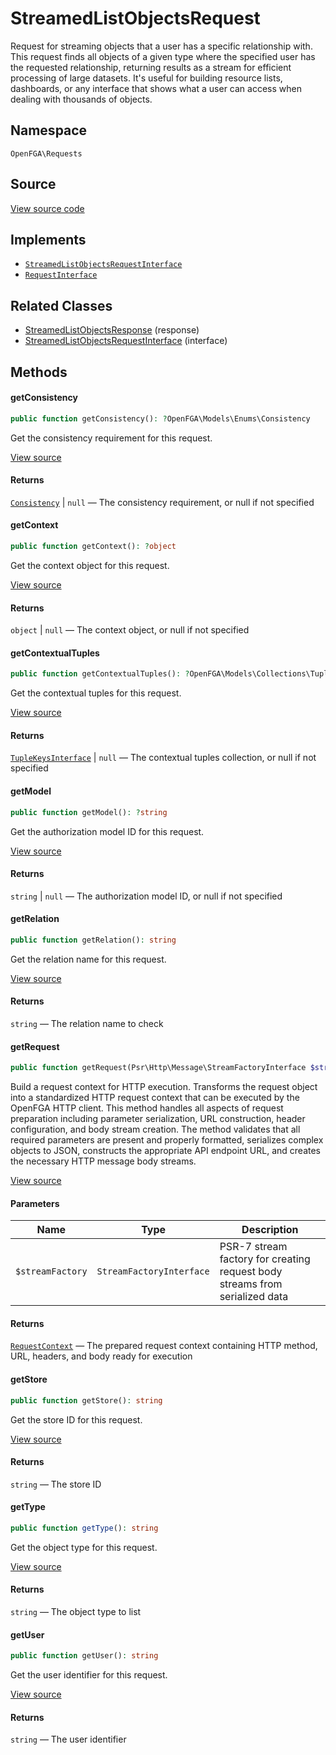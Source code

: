 # StreamedListObjectsRequest

Request for streaming objects that a user has a specific relationship with. This request finds all objects of a given type where the specified user has the requested relationship, returning results as a stream for efficient processing of large datasets. It&#039;s useful for building resource lists, dashboards, or any interface that shows what a user can access when dealing with thousands of objects.

## Namespace
`OpenFGA\Requests`

## Source
[View source code](https://github.com/evansims/openfga-php/blob/main/src/Requests/StreamedListObjectsRequest.php)

## Implements
* [`StreamedListObjectsRequestInterface`](StreamedListObjectsRequestInterface.md)
* [`RequestInterface`](RequestInterface.md)

## Related Classes
* [StreamedListObjectsResponse](Responses/StreamedListObjectsResponse.md) (response)
* [StreamedListObjectsRequestInterface](Requests/StreamedListObjectsRequestInterface.md) (interface)

## Methods

#### getConsistency

```php
public function getConsistency(): ?OpenFGA\Models\Enums\Consistency
```

Get the consistency requirement for this request.

[View source](https://github.com/evansims/openfga-php/blob/main/src/Requests/StreamedListObjectsRequest.php#L84)

#### Returns
[`Consistency`](Models/Enums/Consistency.md) &#124; `null` — The consistency requirement, or null if not specified
#### getContext

```php
public function getContext(): ?object
```

Get the context object for this request.

[View source](https://github.com/evansims/openfga-php/blob/main/src/Requests/StreamedListObjectsRequest.php#L93)

#### Returns
`object` &#124; `null` — The context object, or null if not specified
#### getContextualTuples

```php
public function getContextualTuples(): ?OpenFGA\Models\Collections\TupleKeysInterface
```

Get the contextual tuples for this request.

[View source](https://github.com/evansims/openfga-php/blob/main/src/Requests/StreamedListObjectsRequest.php#L102)

#### Returns
[`TupleKeysInterface`](Models/Collections/TupleKeysInterface.md) &#124; `null` — The contextual tuples collection, or null if not specified
#### getModel

```php
public function getModel(): ?string
```

Get the authorization model ID for this request.

[View source](https://github.com/evansims/openfga-php/blob/main/src/Requests/StreamedListObjectsRequest.php#L111)

#### Returns
`string` &#124; `null` — The authorization model ID, or null if not specified
#### getRelation

```php
public function getRelation(): string
```

Get the relation name for this request.

[View source](https://github.com/evansims/openfga-php/blob/main/src/Requests/StreamedListObjectsRequest.php#L120)

#### Returns
`string` — The relation name to check
#### getRequest

```php
public function getRequest(Psr\Http\Message\StreamFactoryInterface $streamFactory): OpenFGA\Network\RequestContext
```

Build a request context for HTTP execution. Transforms the request object into a standardized HTTP request context that can be executed by the OpenFGA HTTP client. This method handles all aspects of request preparation including parameter serialization, URL construction, header configuration, and body stream creation. The method validates that all required parameters are present and properly formatted, serializes complex objects to JSON, constructs the appropriate API endpoint URL, and creates the necessary HTTP message body streams.

[View source](https://github.com/evansims/openfga-php/blob/main/src/Requests/StreamedListObjectsRequest.php#L131)

#### Parameters
| Name             | Type                     | Description                                                                 |
| ---------------- | ------------------------ | --------------------------------------------------------------------------- |
| `$streamFactory` | `StreamFactoryInterface` | PSR-7 stream factory for creating request body streams from serialized data |

#### Returns
[`RequestContext`](Network/RequestContext.md) — The prepared request context containing HTTP method, URL, headers, and body ready for execution
#### getStore

```php
public function getStore(): string
```

Get the store ID for this request.

[View source](https://github.com/evansims/openfga-php/blob/main/src/Requests/StreamedListObjectsRequest.php#L158)

#### Returns
`string` — The store ID
#### getType

```php
public function getType(): string
```

Get the object type for this request.

[View source](https://github.com/evansims/openfga-php/blob/main/src/Requests/StreamedListObjectsRequest.php#L167)

#### Returns
`string` — The object type to list
#### getUser

```php
public function getUser(): string
```

Get the user identifier for this request.

[View source](https://github.com/evansims/openfga-php/blob/main/src/Requests/StreamedListObjectsRequest.php#L176)

#### Returns
`string` — The user identifier

